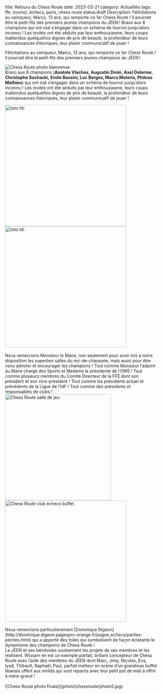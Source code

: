 title: Retours du Chess Route
date: 2023-03-21
category: Actualités
tags: ffe, tournoi, échecs, paris, chess route
status:draft
Description: Félicitations au vainqueur, Marco, 13 ans, qui remporte ce 1er Chess Route ! Il pourrait être le petit-fils des premiers jeunes champions du JÉEN ! Bravo aux 8 champions qui ont osé s’engager dans un schéma de tournoi jusqu’alors inconnu ! Les invités ont été séduits par leur enthousiasme, leurs coups inattendus quelquefois dignes de prix de beauté, la profondeur de leurs connaissances théoriques, leur plaisir communicatif de jouer !

Félicitations au vainqueur, Marco, 13 ans, qui remporte ce 1er Chess Route ! Il pourrait être le petit-fils des premiers jeunes champions du JÉEN !

![Chess Route photo bienvenue]({photo}chessroute/photo1.jpg)
<br>
Bravo aux 8 champions (**Anatole Vlachos, Augustin Droin, Axel Delorme, Christophe Sochacki, Emile Bassini, Luc Bergez, Marco Materia, Phileas Mathieu**) qui ont osé s’engager dans un schéma de tournoi jusqu’alors inconnu ! Les invités ont été séduits par leur enthousiasme, leurs coups inattendus quelquefois dignes de prix de beauté, la profondeur de leurs connaissances théoriques, leur plaisir communicatif de jouer !
<br>
<div>
<img src="{photo}chessroute/JEEN_echecs_chess_tour_Axel_Anatole_Emile_Phileas_2023-03-19.jpg" alt="toto titi" width="400" />
<img src="{photo}chessroute/JEEN_echecs_chess_tour_Christophe_Luc_Augustin_Marco_2023-03-19.jpg" alt="toto titi" width="400" />
</div>
<br>
Nous remercions Monsieur le Maire, non seulement pour avoir mis à notre disposition les superbes salles du rez-de-chaussée, mais aussi pour être venu admirer et encourager les champions ! Tout comme Monsieur l’adjoint au Maire chargé des Sports et Madame la présidente de l’OMS ! Tout comme plusieurs membres du Comité Directeur de la FFE dont son président et son vice-président ! Tout comme les présidents actuel et précédents de la Ligue de l’IdF ! Tout comme des présidents et responsables de clubs !
<br>
<div>
<img src="{photo}chessroute/JEEN_echecs_chess_tour_Francis_Szpiner_Marc_Gatine_Bachar_Kouatly_2023-03-19.jpeg" alt="Chess Route salle de jeu" width="350"/>
<img src="{photo}chessroute/JEEN_echecs_chess_tour_Eloi_Relange_Ali_Oubali_Andre_Rasseneur_Marc_Gatine_2023-03-19.jpg" alt="Chess Route club échecs buffet" width="400"/>
</div>
<br>
Nous remercions particulièrement [Dominique Digeon](http://dominique.digeon.pagespro-orange.fr/pages_echecs/parties-peintes.html) qui a apporté des toiles qui symbolisent de façon éclatante le
dynamisme des champions de Chess Route !
<br>
Le JÉEN et ses bénévoles soutiennent les projets de ses membres et les réalisent. Wissam en est un exemple parfait,
brillant concepteur de Chess Route avec l’aide des membres du JÉEN dont Marc, Jimy, Nicolas, Eva, Iyad, Thibault, Raphaël, Paul,
parfait metteur en scène d’un grandiose buffet libanais offert aux invités qui sont repartis avec leur petit pot de miel à offrir
à mère-grand !
<br><br>
![Chess Route photo finale]({photo}chessroute/photo5.jpg)

